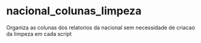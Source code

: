 # nacional_colunas_limpeza
Organiza as colunas dos relatorios da nacional sem necessidade de criacao da limpeza em cada script
